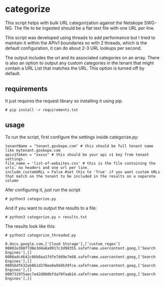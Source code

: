 # categorize
 
This script helps with bulk URL categorization against the Netskope SWG-NG. The file to be ingested should be a flat text file with one URL per line. 

This script was developed using threads to add performance but I tried to maintain it within the APIv1 boundaries so with 2 threads, which is the default configuration, it can do about 2-3 URL lookups per second. 

The output includes the url and its associated categories on an array. There is also an option to output any custom categories in the tenant that might contain a URL List that matches the URL. This option is turned off by default. 

## requirements
It just requires the request library so installing it using pip. 

```
# pip install -r requirements.txt
```

## usage
To run the script, first configure the settings inside categorize.py: 

```
tenantName = "tenant.goskope.com" # this should be full tenant name like mytenant.goskope.com
apiv1Token = "xxxxx" # this should be your api v1 key from tenant settings.
file_name = 'list-of-websites.csv' # this is the file containing the urls. no headers and one url per line.
include_customURLL = False #set this to 'True' if you want custom URLs that match on the tenant to be included in the results on a separate column
```

Afer configuring it, just run the script

```
# python3 categorize.py
```

And if you want to output the results to a file: 

```
# python3 categorize.py > results.txt
```

The results look like this: 

```
# python3 categorize_threaded.py

0.docs.google.com,['Cloud Storage'],['custom_regex']
00002e388f7d8e3d4a8a9917c3d98355.safeframe.usercontent.goog,['Search Engines'],[]
0000adc4642c66b0aa1fdfe7dd9e7e68.safeframe.usercontent.goog,['Search Engines'],[]
00056df632ab861d370ee0a9ddb39fce.safeframe.usercontent.goog,['Search Engines'],[]
000731975aec7a42d0b0bfda70faab14.safeframe.usercontent.goog,['Search Engines'],[]
```


